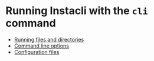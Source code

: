 # Running Instacli with the `cli` command

* [Running files and directories](Running%20Instacli%20files.md)
* [Command line options](Command%20line%20options.md)
* [Configuration files](Configuration%20files.md)
